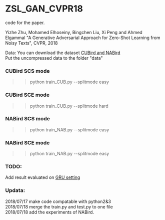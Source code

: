 # ZSL_GAN_CVPR18
code for the paper.

Yizhe Zhu, Mohamed Elhoseiny, Bingchen Liu, Xi Peng and Ahmed Elgammal
"A Generative Adversarial  Approach for Zero-Shot Learning from Noisy Texts", CVPR, 2018


Data:
You can download the dataset [CUBird and NABird](https://drive.google.com/open?id=1YUcYHgv4HceHOzza8OGzMp092taKAAq1)   
Put the uncompressed data to the folder "data"


### CUBird SCS mode
>>python train_CUB.py --splitmode easy

### CUBird SCE mode
>>python train_CUB.py --splitmode hard

### NABird SCS mode
>>python train_NAB.py --splitmode easy

### NABird SCE mode
>>python train_NAB.py --splitmode easy


### TODO:
Add result evaluated on [GRU setting](https://arxiv.org/abs/1707.00600) 

### Updata:
2018/07/17 make code compatable with python2&3   
2018/07/18 merge the train.py and test.py to one file   
2018/07/18 add the experiments of NABird. 
